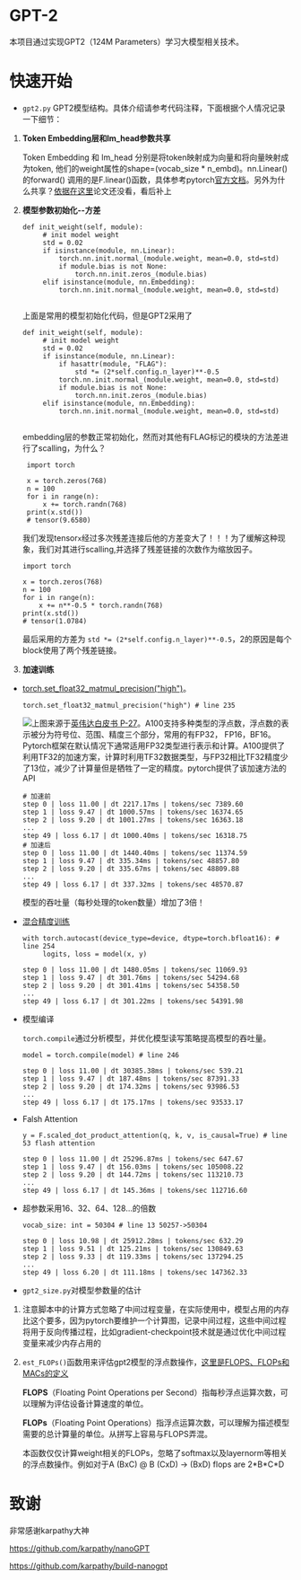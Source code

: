 # GPT-2

本项目通过实现GPT2（124M Parameters）学习大模型相关技术。

# 快速开始

* `gpt2.py` GPT2模型结构。具体介绍请参考代码注释，下面根据个人情况记录一下细节：
    
1. **Token Embedding层和lm_head参数共享**
   
   Token Embedding 和 lm_head 分别是将token映射成为向量和将向量映射成为token, 他们的weight属性的shape=(vocab_size * n_embd)。nn.Linear() 的forward() 调用的是F.linear()函数，具体参考pytorch[官方文档](https://pytorch.org/docs/stable/generated/torch.nn.functional.linear.html#torch.nn.functional.linear)。另外为什么共享？[依据在这里](https://arxiv.org/abs/1608.05859)论文还没看，看后补上
    
2. **模型参数初始化--方差**
   ```
   def init_weight(self, module):
        # init model weight
        std = 0.02
        if isinstance(module, nn.Linear):
            torch.nn.init.normal_(module.weight, mean=0.0, std=std)
            if module.bias is not None:
                torch.nn.init.zeros_(module.bias)
        elif isinstance(module, nn.Embedding):
            torch.nn.init.normal_(module.weight, mean=0.0, std=std)
    
   ```
   上面是常用的模型初始化代码，但是GPT2采用了
   ```
   def init_weight(self, module):
        # init model weight
        std = 0.02
        if isinstance(module, nn.Linear):
            if hasattr(module, "FLAG"): 
                std *= (2*self.config.n_layer)**-0.5
            torch.nn.init.normal_(module.weight, mean=0.0, std=std)
            if module.bias is not None:
                torch.nn.init.zeros_(module.bias)
        elif isinstance(module, nn.Embedding):
            torch.nn.init.normal_(module.weight, mean=0.0, std=std)
    
   ```
   embedding层的参数正常初始化，然而对其他有FLAG标记的模块的方法差进行了scalling，为什么？
   ```
    import torch

    x = torch.zeros(768)
    n = 100
    for i in range(n):
        x += torch.randn(768)
    print(x.std())
    # tensor(9.6580)
   ```
   我们发现tensor`x`经过多次残差连接后他的方差变大了！！！为了缓解这种现象，我们对其进行scalling,并选择了残差链接的次数作为缩放因子。
    ```
    import torch

    x = torch.zeros(768)
    n = 100
    for i in range(n):
        x += n**-0.5 * torch.randn(768)
    print(x.std())
    # tensor(1.0784)
   ```
   最后采用的方差为 `std *= (2*self.config.n_layer)**-0.5`，2的原因是每个block使用了两个残差链接。

3. **加速训练**
  
* [torch.set_float32_matmul_precision("high")](https://pytorch.org/docs/stable/generated/torch.set_float32_matmul_precision.html)。
  ```
  torch.set_float32_matmul_precision("high") # line 235
  ```
    <img src="assets/a100_tensor_core.png">上图来源于[英伟达白皮书 P-27](https://images.nvidia.com/aem-dam/en-zz/Solutions/data-center/nvidia-ampere-architecture-whitepaper.pdf)。A100支持多种类型的浮点数，浮点数的表示被分为符号位、范围、精度三个部分，常用的有FP32， FP16，BF16。Pytorch框架在默认情况下通常适用FP32类型进行表示和计算。A100提供了利用TF32的加速方案，计算时利用TF32数据类型，与FP32相比TF32精度少了13位，减少了计算量但是牺牲了一定的精度。pytorch提供了该加速方法的API 
   
   ```
   # 加速前
   step 0 | loss 11.00 | dt 2217.17ms | tokens/sec 7389.60
   step 1 | loss 9.47 | dt 1000.57ms | tokens/sec 16374.65
   step 2 | loss 9.20 | dt 1001.27ms | tokens/sec 16363.18
   ...
   step 49 | loss 6.17 | dt 1000.40ms | tokens/sec 16318.75
   # 加速后
   step 0 | loss 11.00 | dt 1440.40ms | tokens/sec 11374.59
   step 1 | loss 9.47 | dt 335.34ms | tokens/sec 48857.80
   step 2 | loss 9.20 | dt 335.67ms | tokens/sec 48809.88
   ...
   step 49 | loss 6.17 | dt 337.32ms | tokens/sec 48570.87
   ```
   模型的吞吐量（每秒处理的token数量）增加了3倍！

* [混合精度训练](https://pytorch.org/tutorials/recipes/recipes/amp_recipe.html)
   ```
   with torch.autocast(device_type=device, dtype=torch.bfloat16): # line 254
        logits, loss = model(x, y)
   ```
   ```
   step 0 | loss 11.00 | dt 1480.05ms | tokens/sec 11069.93
   step 1 | loss 9.47 | dt 301.76ms | tokens/sec 54294.68
   step 2 | loss 9.20 | dt 301.41ms | tokens/sec 54358.50
   ...
   step 49 | loss 6.17 | dt 301.22ms | tokens/sec 54391.98
   ```

* 模型编译
   
   `torch.compile`通过分析模型，并优化模型读写策略提高模型的吞吐量。
   ```
   model = torch.compile(model) # line 246
   ```
   ```
   step 0 | loss 11.00 | dt 30385.38ms | tokens/sec 539.21
   step 1 | loss 9.47 | dt 187.48ms | tokens/sec 87391.33
   step 2 | loss 9.20 | dt 174.32ms | tokens/sec 93986.53
   ...
   step 49 | loss 6.17 | dt 175.17ms | tokens/sec 93533.17
   ```

* Falsh Attention
    ```
    y = F.scaled_dot_product_attention(q, k, v, is_causal=True) # line 53 flash attention
    ```
    ```
    step 0 | loss 11.00 | dt 25296.87ms | tokens/sec 647.67
    step 1 | loss 9.47 | dt 156.03ms | tokens/sec 105008.22
    step 2 | loss 9.20 | dt 144.72ms | tokens/sec 113210.73
    ...
    step 49 | loss 6.17 | dt 145.36ms | tokens/sec 112716.60
    ```
* 超参数采用16、32、64、128...的倍数
    ```
    vocab_size: int = 50304 # line 13 50257->50304
    ```
   ```
   step 0 | loss 10.98 | dt 25912.28ms | tokens/sec 632.29
   step 1 | loss 9.51 | dt 125.21ms | tokens/sec 130849.63
   step 2 | loss 9.33 | dt 119.33ms | tokens/sec 137294.25
   ...
   step 49 | loss 6.20 | dt 111.18ms | tokens/sec 147362.33
   ```

* `gpt2_size.py`对模型参数量的估计
  
1. 注意脚本中的计算方式忽略了中间过程变量，在实际使用中，模型占用的内存比这个要多，因为pytorch要维护一个计算图，记录中间过程，这些中间过程将用于反向传播过程，比如gradient-checkpoint技术就是通过优化中间过程变量来减少内存占用的
2. `est_FLOPs()`函数用来评估gpt2模型的浮点数操作，[这里是FLOPS、FLOPs和MACs的定义](https://zhuanlan.zhihu.com/p/649993943)
   
    **FLOPS**（Floating Point Operations per Second）指每秒浮点运算次数，可以理解为评估设备计算速度的单位。
    
    **FLOPs**（Floating Point Operations）指浮点运算次数，可以理解为描述模型需要的总计算量的单位。从拼写上容易与FLOPS弄混。

    本函数仅仅计算weight相关的FLOPs，忽略了softmax以及layernorm等相关的浮点数操作。例如对于A (BxC) @ B (CxD) -> (BxD) flops are 2\*B\*C\*D

  

  

















# 致谢

非常感谢karpathy大神

https://github.com/karpathy/nanoGPT

https://github.com/karpathy/build-nanogpt
